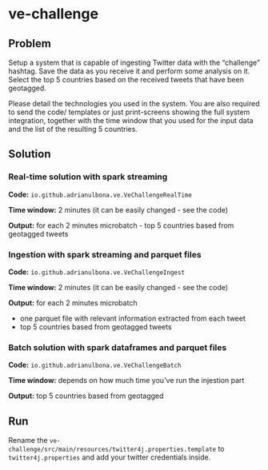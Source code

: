 # ve-challenge

## Problem
Setup a system that is capable of ingesting Twitter data with the “challenge” hashtag. Save the data as you receive it and perform some analysis on it. Select the top 5 countries based on the received tweets that have been geotagged.

Please detail the technologies you used in the system. You are also required to send the code/ templates or just print-screens showing the full system integration, together with the time window that you used for the input data and the list of the resulting 5 countries.

## Solution

### Real-time solution with spark streaming

**Code:** `io.github.adrianulbona.ve.VeChallengeRealTime`

**Time window:** 2 minutes (it can be easily changed - see the code)

**Output:** for each 2 minutes microbatch - top 5 countries based from geotagged tweets 


### Ingestion with spark streaming and parquet files 

**Code:** `io.github.adrianulbona.ve.VeChallengeIngest`

**Time window:** 2 minutes (it can be easily changed - see the code)

**Output:** for each 2 minutes microbatch
  - one parquet file with relevant information extracted from each tweet
  - top 5 countries based from geotagged tweets


### Batch solution with spark dataframes and parquet files 

**Code:** `io.github.adrianulbona.ve.VeChallengeBatch`

**Time window:** depends on how much time you've run the injestion part

**Output:** top 5 countries based from geotagged

## Run

Rename the `ve-challenge/src/main/resources/twitter4j.properties.template` to `twitter4j.properties` and add your twitter credentials inside.
